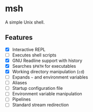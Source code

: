 # msh

A simple Unix shell.

## Features

- [x] Interactive REPL
- [ ] Executes shell scripts
- [x] GNU Readline support with history
- [x] Searches `$PATH` for executables
- [x] Working directory manipulation (`cd`)
- [ ] Expands `~` and environment variables
- [ ] Aliases
- [ ] Startup configuration file
- [ ] Environment variable manipulation
- [ ] Pipelines
- [ ] Standard stream redirection
